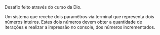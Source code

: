 Desafio feito através do curso da Dio.

Um sistema que recebe dois paramêtros via terminal que representa dois números inteiros.
Estes dois números devem obter a quantidade de iterações e realizar a impressão no console, dos números incrementados.
